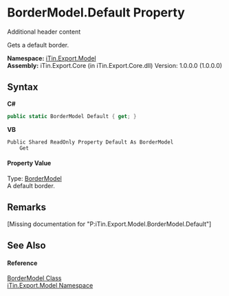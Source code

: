 # BorderModel.Default Property 
Additional header content 

Gets a default border.

**Namespace:**&nbsp;<a href="N_iTin_Export_Model">iTin.Export.Model</a><br />**Assembly:**&nbsp;iTin.Export.Core (in iTin.Export.Core.dll) Version: 1.0.0.0 (1.0.0.0)

## Syntax

**C#**<br />
``` C#
public static BorderModel Default { get; }
```

**VB**<br />
``` VB
Public Shared ReadOnly Property Default As BorderModel
	Get
```


#### Property Value
Type: <a href="T_iTin_Export_Model_BorderModel">BorderModel</a><br />A default border.

## Remarks
\[Missing <remarks> documentation for "P:iTin.Export.Model.BorderModel.Default"\]

## See Also


#### Reference
<a href="T_iTin_Export_Model_BorderModel">BorderModel Class</a><br /><a href="N_iTin_Export_Model">iTin.Export.Model Namespace</a><br />